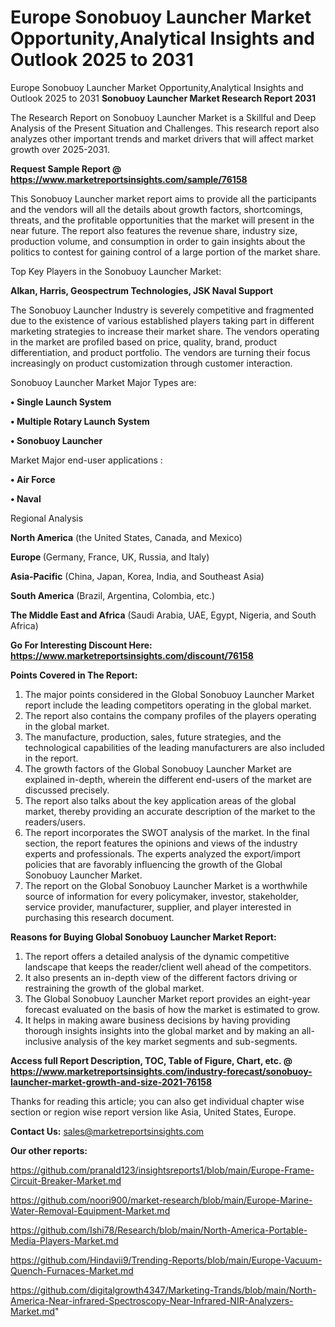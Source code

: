 # Europe Sonobuoy Launcher Market Opportunity,Analytical Insights and Outlook 2025 to 2031
 Europe Sonobuoy Launcher Market Opportunity,Analytical Insights and Outlook 2025 to 2031
<strong>Sonobuoy Launcher Market Research Report 2031</strong>

The Research Report on Sonobuoy Launcher Market is a Skillful and Deep Analysis of the Present Situation and Challenges. This research report also analyzes other important trends and market drivers that will affect market growth over 2025-2031.

<strong>Request Sample Report @ <a href=https://www.marketreportsinsights.com/sample/76158>https://www.marketreportsinsights.com/sample/76158</a></strong>

This Sonobuoy Launcher market report aims to provide all the participants and the vendors will all the details about growth factors, shortcomings, threats, and the profitable opportunities that the market will present in the near future. The report also features the revenue share, industry size, production volume, and consumption in order to gain insights about the politics to contest for gaining control of a large portion of the market share.

Top Key Players in the Sonobuoy Launcher Market:

<strong>Alkan, Harris, Geospectrum Technologies, JSK Naval Support</strong>

The Sonobuoy Launcher Industry is severely competitive and fragmented due to the existence of various established players taking part in different marketing strategies to increase their market share. The vendors operating in the market are profiled based on price, quality, brand, product differentiation, and product portfolio. The vendors are turning their focus increasingly on product customization through customer interaction.

Sonobuoy Launcher Market Major Types are:

<strong>• Single Launch System

• Multiple Rotary Launch System

• Sonobuoy Launcher</strong>

Market Major end-user applications :

<strong>• Air Force

• Naval</strong>

Regional Analysis

</u><strong><b>North America</b></strong> (the United States, Canada, and Mexico)

<strong><b>Europe </b></strong>(Germany, France, UK, Russia, and Italy)

<strong><b>Asia-Pacific</b></strong> (China, Japan, Korea, India, and Southeast Asia)

<strong><b>South America</b></strong> (Brazil, Argentina, Colombia, etc.)

<strong><b>The Middle East and Africa</b></strong> (Saudi Arabia, UAE, Egypt, Nigeria, and South Africa)

<strong>Go For Interesting Discount Here: <a href=https://www.marketreportsinsights.com/discount/76158>https://www.marketreportsinsights.com/discount/76158</a></strong>

<strong>Points Covered in The Report:</strong>
<ol>
  <li>The major points considered in the Global Sonobuoy Launcher Market report include the leading competitors operating in the global market.</li>
  <li>The report also contains the company profiles of the players operating in the global market.</li>
  <li>The manufacture, production, sales, future strategies, and the technological capabilities of the leading manufacturers are also included in the report.</li>
  <li>The growth factors of the Global Sonobuoy Launcher Market are explained in-depth, wherein the different end-users of the market are discussed precisely.</li>
  <li>The report also talks about the key application areas of the global market, thereby providing an accurate description of the market to the readers/users.</li>
  <li>The report incorporates the SWOT analysis of the market. In the final section, the report features the opinions and views of the industry experts and professionals. The experts analyzed the export/import policies that are favorably influencing the growth of the Global Sonobuoy Launcher Market.</li>
  <li>The report on the Global Sonobuoy Launcher Market is a worthwhile source of information for every policymaker, investor, stakeholder, service provider, manufacturer, supplier, and player interested in purchasing this research document.</li>
</ol>
<strong>Reasons for Buying Global Sonobuoy Launcher Market Report:</strong>

<ol>
  <li>The report offers a detailed analysis of the dynamic competitive landscape that keeps the reader/client well ahead of the competitors.</li>
  <li>It also presents an in-depth view of the different factors driving or restraining the growth of the global market.</li>
  <li>The Global Sonobuoy Launcher Market report provides an eight-year forecast evaluated on the basis of how the market is estimated to grow.</li>
  <li>It helps in making aware business decisions by having providing thorough insights insights into the global market and by making an all-inclusive analysis of the key market segments and sub-segments.</li>
</ol>
<strong>Access full Report Description, TOC, Table of Figure, Chart, etc. @ <a href=https://www.marketreportsinsights.com/industry-forecast/sonobuoy-launcher-market-growth-and-size-2021-76158>https://www.marketreportsinsights.com/industry-forecast/sonobuoy-launcher-market-growth-and-size-2021-76158</a></strong>


Thanks for reading this article; you can also get individual chapter wise section or region wise report version like Asia, United States, Europe.

<strong>Contact Us:</strong>
sales@marketreportsinsights.com

<strong>Our other reports:</strong>

<a href=https://github.com/pranald123/insightsreports1/blob/main/Europe-Frame-Circuit-Breaker-Market.md>https://github.com/pranald123/insightsreports1/blob/main/Europe-Frame-Circuit-Breaker-Market.md</a>

<a href=https://github.com/noori900/market-research/blob/main/Europe-Marine-Water-Removal-Equipment-Market.md>https://github.com/noori900/market-research/blob/main/Europe-Marine-Water-Removal-Equipment-Market.md</a>

<a href=https://github.com/Ishi78/Research/blob/main/North-America-Portable-Media-Players-Market.md>https://github.com/Ishi78/Research/blob/main/North-America-Portable-Media-Players-Market.md</a>

<a href=https://github.com/Hindavii9/Trending-Reports/blob/main/Europe-Vacuum-Quench-Furnaces-Market.md>https://github.com/Hindavii9/Trending-Reports/blob/main/Europe-Vacuum-Quench-Furnaces-Market.md</a>

<a href=https://github.com/digitalgrowth4347/Marketing-Trands/blob/main/North-America-Near-infrared-Spectroscopy-Near-Infrared-NIR-Analyzers-Market.md>https://github.com/digitalgrowth4347/Marketing-Trands/blob/main/North-America-Near-infrared-Spectroscopy-Near-Infrared-NIR-Analyzers-Market.md</a>"
